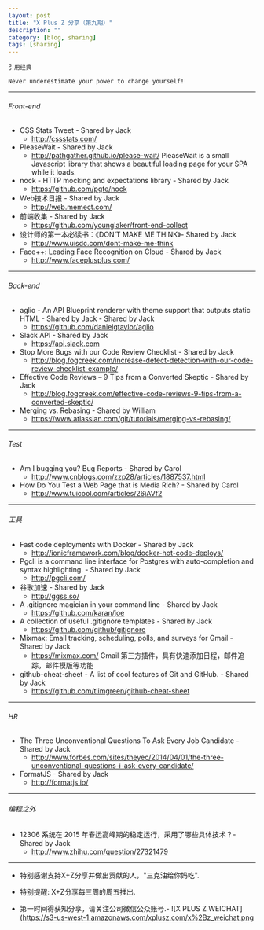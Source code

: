 ```yaml
---
layout: post
title: "X Plus Z 分享（第九期）"
description: ""
category: [blog, sharing] 
tags: [sharing]
---
```


`引用经典`

`Never underestimate your power to change yourself!`

----

###### Front-end

* CSS Stats Tweet - Shared by Jack
    * <http://cssstats.com/>
* PleaseWait - Shared by Jack
    * <http://pathgather.github.io/please-wait/>
    PleaseWait is a small Javascript library that shows a beautiful loading page for your SPA while it loads.
* nock - HTTP mocking and expectations library - Shared by Jack
	* <https://github.com/pgte/nock>
* Web技术日报 - Shared by Jack
	* <http://web.memect.com/>
* 前端收集 - Shared by Jack
	* <https://github.com/younglaker/front-end-collect> 
* 设计师的第一本必读书：《DON’T MAKE ME THINK》- Shared by Jack
	* <http://www.uisdc.com/dont-make-me-think> 
* Face++: Leading Face Recognition on Cloud - Shared by Jack
	* <http://www.faceplusplus.com/>  


----

###### Back-end
* aglio - An API Blueprint renderer with theme support that outputs static HTML - Shared by Jack - Shared by Jack
	* <https://github.com/danielgtaylor/aglio>
* Slack API - Shared by Jack
	* <https://api.slack.com> 
* Stop More Bugs with our Code Review Checklist - Shared by Jack
	* <http://blog.fogcreek.com/increase-defect-detection-with-our-code-review-checklist-example/> 
* Effective Code Reviews – 9 Tips from a Converted Skeptic - Shared by Jack
	* <http://blog.fogcreek.com/effective-code-reviews-9-tips-from-a-converted-skeptic/> 
* Merging vs. Rebasing - Shared by William
	* <https://www.atlassian.com/git/tutorials/merging-vs-rebasing/> 

	
----

###### Test

*  Am I bugging you? Bug Reports - Shared by Carol
	* <http://www.cnblogs.com/zzp28/articles/1887537.html>  
* How Do You Test a Web Page that is Media Rich? - Shared by Carol
	* <http://www.tuicool.com/articles/26jAVf2> 

----

###### 工具
* Fast code deployments with Docker - Shared by Jack
	* <http://ionicframework.com/blog/docker-hot-code-deploys/>
* Pgcli is a command line interface for Postgres with auto-completion and syntax highlighting. - Shared by Jack
	* <http://pgcli.com/>
* 谷歌加速 - Shared by Jack
	* <http://ggss.so/> 
* A .gitignore magician in your command line - Shared by Jack
	* <https://github.com/karan/joe> 
* A collection of useful .gitignore templates - Shared by Jack
	* <https://github.com/github/gitignore> 
* Mixmax: Email tracking, scheduling, polls, and surveys for Gmail - Shared by Jack
	* <https://mixmax.com/> 
	Gmail 第三方插件，具有快速添加日程，邮件追踪，邮件模版等功能
* github-cheat-sheet - A list of cool features of Git and GitHub. - Shared by Jack
	* <https://github.com/tiimgreen/github-cheat-sheet> 

----

###### HR
* The Three Unconventional Questions To Ask Every Job Candidate - Shared by Jack
	* <http://www.forbes.com/sites/theyec/2014/04/01/the-three-unconventional-questions-i-ask-every-candidate/>
* FormatJS - Shared by Jack
	* <http://formatjs.io/>

----
	
###### 编程之外
* 12306 系统在 2015 年春运高峰期的稳定运行，采用了哪些具体技术？- Shared by Jack
	* <http://www.zhihu.com/question/27321479> 
	 


----


* 特别感谢支持X+Z分享并做出贡献的人，"三克油给你妈吃".

* 特别提醒: X+Z分享每三周的周五推出.

* 第一时间得获知分享，请关注公司微信公众账号.-
![X PLUS Z WEICHAT](https://s3-us-west-1.amazonaws.com/xplusz.com/x%2Bz_weichat.png
